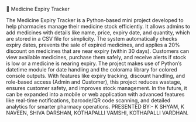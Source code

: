💊 Medicine Expiry Tracker

The Medicine Expiry Tracker is a Python-based mini project developed to help pharmacies manage their medicine stock efficiently. It allows admins to add medicines with details like name, price, expiry date, and quantity, which are stored in a CSV file for simplicity. The system automatically checks expiry dates, prevents the sale of expired medicines, and applies a 20% discount on medicines that are near expiry (within 30 days). Customers can view available medicines, purchase them safely, and receive alerts if stock is low or a medicine is nearing expiry. The project makes use of Python’s datetime module for date handling and the colorama library for colored console outputs. With features like expiry tracking, discount handling, and role-based access (Admin and Customer), this project reduces wastage, ensures customer safety, and improves stock management. In the future, it can be expanded into a mobile or web application with advanced features like real-time notifications, barcode/QR code scanning, and detailed analytics for smarter pharmacy operations.
PRESENTED BY:-
    K SHYAM,
    K NAVEEN,
    SHIVA DARSHAN,
    KOTHAPALLI VAMSHI,
    KOTHAPALLI VARDHAN.
